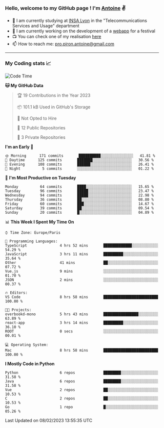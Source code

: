 ### Hello, welcome to my GitHub page ! I'm [Antoine](https://github.com/AntoinePiron) ✌️

- 🌱 I am currently studying at [INSA Lyon](https://www.insa-lyon.fr) in the "Telecommunications Services and Usage" department
- 🔭 I am currently working on the development of a [webapp](https://github.com/24HeuresINSA/Overbookd) for a festival
- 📺 You can check one of my realisation [here](https://astustc.fr)
- 📫 How to reach me: [pro.piron.antoine@gmail.com](mailto:pro.piron.antoine@gmail.com)

---

### My Coding stats 📈
<!--START_SECTION:waka-->
![Code Time](http://img.shields.io/badge/Code%20Time-18%20hrs%2026%20mins-blue)

**🐱 My GitHub Data** 

> 🏆 19 Contributions in the Year 2023
 > 
> 📦 101.1 kB Used in GitHub's Storage 
 > 
> 🚫 Not Opted to Hire
 > 
> 📜 12 Public Repositories 
 > 
> 🔑 3 Private Repositories  
 > 
**I'm an Early 🐤** 

```text
🌞 Morning      171 commits       ██████████░░░░░░░░░░░░░░░   41.81 % 
🌆 Daytime      125 commits       ███████░░░░░░░░░░░░░░░░░░   30.56 % 
🌃 Evening      108 commits       ██████░░░░░░░░░░░░░░░░░░░   26.41 % 
🌙 Night          5 commits       ░░░░░░░░░░░░░░░░░░░░░░░░░   01.22 % 

```
📅 **I'm Most Productive on Tuesday** 

```text
Monday          64 commits       ████░░░░░░░░░░░░░░░░░░░░░   15.65 % 
Tuesday         96 commits       █████░░░░░░░░░░░░░░░░░░░░   23.47 % 
Wednesday       94 commits       █████░░░░░░░░░░░░░░░░░░░░   22.98 % 
Thursday        36 commits       ██░░░░░░░░░░░░░░░░░░░░░░░   08.80 % 
Friday          60 commits       ███░░░░░░░░░░░░░░░░░░░░░░   14.67 % 
Saturday        39 commits       ██░░░░░░░░░░░░░░░░░░░░░░░   09.54 % 
Sunday          20 commits       █░░░░░░░░░░░░░░░░░░░░░░░░   04.89 % 

```


📊 **This Week I Spent My Time On** 

```text
⌚︎ Time Zone: Europe/Paris

💬 Programming Languages: 
TypeScript               4 hrs 52 mins       █████████████░░░░░░░░░░░░   54.29 % 
JavaScript               3 hrs 11 mins       █████████░░░░░░░░░░░░░░░░   35.64 % 
Other                    41 mins             ██░░░░░░░░░░░░░░░░░░░░░░░   07.72 % 
Vue.js                   9 mins              ░░░░░░░░░░░░░░░░░░░░░░░░░   01.70 % 
JSON                     2 mins              ░░░░░░░░░░░░░░░░░░░░░░░░░   00.37 % 

🔥 Editors: 
VS Code                  8 hrs 58 mins       █████████████████████████   100.00 % 

🐱‍💻 Projects: 
overbookd-mono           5 hrs 43 mins       ████████████████░░░░░░░░░   63.89 % 
react-app                3 hrs 14 mins       █████████░░░░░░░░░░░░░░░░   36.10 % 
ROOT                     0 secs              ░░░░░░░░░░░░░░░░░░░░░░░░░   00.01 % 

💻 Operating System: 
Mac                      8 hrs 58 mins       █████████████████████████   100.00 % 

```

**I Mostly Code in Python** 

```text
Python                   6 repos             ████████░░░░░░░░░░░░░░░░░   31.58 % 
Java                     6 repos             ████████░░░░░░░░░░░░░░░░░   31.58 % 
Vue                      2 repos             ██░░░░░░░░░░░░░░░░░░░░░░░   10.53 % 
C                        2 repos             ██░░░░░░░░░░░░░░░░░░░░░░░   10.53 % 
Go                       1 repo              █░░░░░░░░░░░░░░░░░░░░░░░░   05.26 % 

```



 Last Updated on 08/02/2023 13:55:35 UTC
<!--END_SECTION:waka-->
